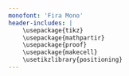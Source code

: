 ```yaml
---
monofont: 'Fira Mono'
header-includes: |
    \usepackage{tikz}
    \usepackage{mathpartir}
    \usepackage{proof}
    \usepackage{makecell}
    \usetikzlibrary{positioning}
---
```

